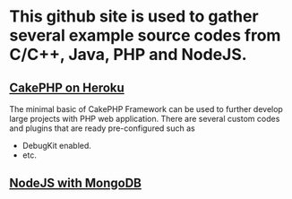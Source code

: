 # This github site is used to gather several example source codes from C/C++, Java, PHP and NodeJS.

## [CakePHP on Heroku](https://github.com/Thanin-Pintong/CakePHP)

The minimal basic of CakePHP Framework can be used to further develop large projects with PHP web application.
There are several custom codes and plugins that are ready pre-configured such as
  - DebugKit enabled.
  - etc.

## [NodeJS with MongoDB](https://github.com/Thanin-Pintong/MongoDBNodeJS)
